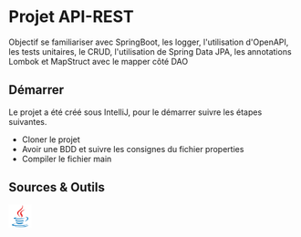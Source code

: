 # Projet API-REST

Objectif se familiariser avec SpringBoot, les logger, l'utilisation d'OpenAPI, les tests unitaires, le CRUD, l'utilisation de Spring Data JPA, les annotations Lombok et MapStruct avec le mapper côté DAO

## Démarrer

Le projet a été créé sous IntelliJ, pour le démarrer suivre les étapes suivantes.

- Cloner le projet
- Avoir une BDD et suivre les consignes du fichier properties
- Compiler le fichier main

## Sources & Outils

<a href="https://www.java.com" target="_blank" rel="noreferrer"> <img src="https://raw.githubusercontent.com/devicons/devicon/master/icons/java/java-original.svg" alt="java" width="40" height="40"/> </a>
